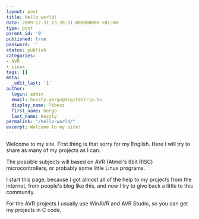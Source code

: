 ```yaml
---
layout: post
title: Hello world!
date: 2009-12-31 13:39:31.000000000 +01:00
type: post
parent_id: '0'
published: true
password: ''
status: publish
categories:
- AVR
- Linux
tags: []
meta:
  _edit_last: '1'
author:
  login: admin
  email: huszty.gergo@digitaltrip.hu
  display_name: libesz
  first_name: Gergo
  last_name: Huszty
permalink: "/hello-world/"
excerpt: Welcome to my site!
---
```

Welcome to my site. First thing is that sorry for my English. Here I will try to share as many of my projects as I can.

The possible subjects will based on AVR (Atmel's 8bit RISC) microcontrollers, or probably some little Linux programs.

I start this page, because I got almost all of the help to my projects from the internet, from people's blog like this, and now I try to give back a little to this community.

For the AVR projects I usually use WinAVR and AVR Studio, so you can get my projects in C code.

